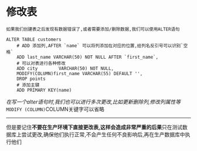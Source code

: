 # 修改表

    如果我们创建表之后发现有数据错误了,或者需要添加/删除数据,我们可以使用ALTER语句

```MySQL
ALTER TABLE customers
	# ADD 添加列,AFTER `name` 可以将列添加在对应的位置,给列名反引号可以识别`空格`
	ADD last_name VARCHAR(50) NOT NULL AFTER `first_name`,
	# 可以对表进行各种修改
	ADD city 		VARCHAR(50) NOT NULL,
    MODIFY(COLUMN)first_name VARCHAR(55) DEFAULT '',
    DROP points
    # 添加主键
    ADD PRIMARY KEY(name)
```
_在写一个alter语句时,我们也可以进行多次更改,比如更新删除列,修改列属性等_
`MODIFY (COLUMN)`COLUMN关键字可以省略

---

但是要记住**不要在生产环境下直接更改表,这样会造成非常严重的后果**只在测试数据库上尝试更改,确保他们执行正常,不会产生任何不良影响后,再在生产数据库中执行他们

